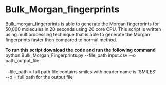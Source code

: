 # Bulk_Morgan_fingerprints
Bulk_morgan_fingerprints is able to generate the Morgan fingerprints for 50,000 molecules in 20 seconds using 20 core CPU. This script is written using multiprocessing technique that is able to generate the Morgan fingerprints faster then compared to normal method.

**To run this script download the code and run the following command** <br />
python Bulk_Morgan_Fingerprints.py --file_path input.csv --o path_output_file <br />
<br />
--file_path = full path file contains smiles with header name is 'SMILES'<br />
--o = full path for the output file<br />
